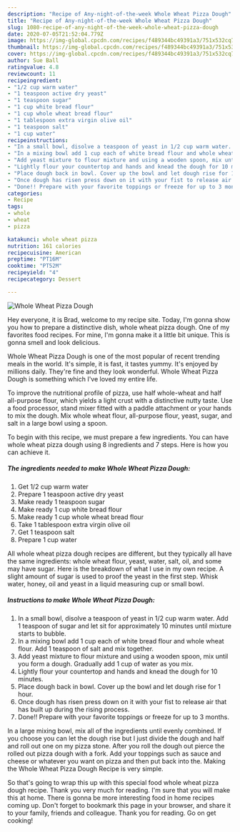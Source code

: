```yaml
---
description: "Recipe of Any-night-of-the-week Whole Wheat Pizza Dough"
title: "Recipe of Any-night-of-the-week Whole Wheat Pizza Dough"
slug: 1080-recipe-of-any-night-of-the-week-whole-wheat-pizza-dough
date: 2020-07-05T21:52:04.779Z
image: https://img-global.cpcdn.com/recipes/f489344bc49391a3/751x532cq70/whole-wheat-pizza-dough-recipe-main-photo.jpg
thumbnail: https://img-global.cpcdn.com/recipes/f489344bc49391a3/751x532cq70/whole-wheat-pizza-dough-recipe-main-photo.jpg
cover: https://img-global.cpcdn.com/recipes/f489344bc49391a3/751x532cq70/whole-wheat-pizza-dough-recipe-main-photo.jpg
author: Sue Ball
ratingvalue: 4.8
reviewcount: 11
recipeingredient:
- "1/2 cup warm water"
- "1 teaspoon active dry yeast"
- "1 teaspoon sugar"
- "1 cup white bread flour"
- "1 cup whole wheat bread flour"
- "1 tablespoon extra virgin olive oil"
- "1 teaspoon salt"
- "1 cup water"
recipeinstructions:
- "In a small bowl, disolve a teaspoon of yeast in 1/2 cup warm water. Add 1 teaspoon of sugar and let sit for approximately 10 minutes until mixture starts to bubble."
- "In a mixing bowl add 1 cup each of white bread flour and whole wheat flour. Add 1 teaspoon of salt and mix together."
- "Add yeast mixture to flour mixture and using a wooden spoon, mix until you form a dough. Gradually add 1 cup of water as you mix."
- "Lightly flour your countertop and hands and knead the dough for 10 minutes."
- "Place dough back in bowl. Cover up the bowl and let dough rise for 1 hour."
- "Once dough has risen press down on it with your fist to release air that has built up during the rising process."
- "Done!! Prepare with your favorite toppings or freeze for up to 3 months."
categories:
- Recipe
tags:
- whole
- wheat
- pizza

katakunci: whole wheat pizza 
nutrition: 161 calories
recipecuisine: American
preptime: "PT16M"
cooktime: "PT52M"
recipeyield: "4"
recipecategory: Dessert

---
```



![Whole Wheat Pizza Dough](https://img-global.cpcdn.com/recipes/f489344bc49391a3/751x532cq70/whole-wheat-pizza-dough-recipe-main-photo.jpg)

Hey everyone, it is Brad, welcome to my recipe site. Today, I'm gonna show you how to prepare a distinctive dish, whole wheat pizza dough. One of my favorites food recipes. For mine, I'm gonna make it a little bit unique. This is gonna smell and look delicious.

Whole Wheat Pizza Dough is one of the most popular of recent trending meals in the world. It's simple, it is fast, it tastes yummy. It's enjoyed by millions daily. They're fine and they look wonderful. Whole Wheat Pizza Dough is something which I've loved my entire life.

To improve the nutritional profile of pizza, use half whole-wheat and half all-purpose flour, which yields a light crust with a distinctive nutty taste. Use a food processor, stand mixer fitted with a paddle attachment or your hands to mix the dough. Mix whole wheat flour, all-purpose flour, yeast, sugar, and salt in a large bowl using a spoon.


To begin with this recipe, we must prepare a few ingredients. You can have whole wheat pizza dough using 8 ingredients and 7 steps. Here is how you can achieve it.

<!--inarticleads1-->

##### The ingredients needed to make Whole Wheat Pizza Dough:

1. Get 1/2 cup warm water
1. Prepare 1 teaspoon active dry yeast
1. Make ready 1 teaspoon sugar
1. Make ready 1 cup white bread flour
1. Make ready 1 cup whole wheat bread flour
1. Take 1 tablespoon extra virgin olive oil
1. Get 1 teaspoon salt
1. Prepare 1 cup water


All whole wheat pizza dough recipes are different, but they typically all have the same ingredients: whole wheat flour, yeast, water, salt, oil, and some may have sugar. Here is the breakdown of what I use in my own recipe. A slight amount of sugar is used to proof the yeast in the first step. Whisk water, honey, oil and yeast in a liquid measuring cup or small bowl. 

<!--inarticleads2-->

##### Instructions to make Whole Wheat Pizza Dough:

1. In a small bowl, disolve a teaspoon of yeast in 1/2 cup warm water. Add 1 teaspoon of sugar and let sit for approximately 10 minutes until mixture starts to bubble.
1. In a mixing bowl add 1 cup each of white bread flour and whole wheat flour. Add 1 teaspoon of salt and mix together.
1. Add yeast mixture to flour mixture and using a wooden spoon, mix until you form a dough. Gradually add 1 cup of water as you mix.
1. Lightly flour your countertop and hands and knead the dough for 10 minutes.
1. Place dough back in bowl. Cover up the bowl and let dough rise for 1 hour.
1. Once dough has risen press down on it with your fist to release air that has built up during the rising process.
1. Done!! Prepare with your favorite toppings or freeze for up to 3 months.


In a large mixing bowl, mix all of the ingredients until evenly combined. If you choose you can let the dough rise but I just divide the dough and half and roll out one on my pizza stone. After you roll the dough out pierce the rolled out pizza dough with a fork. Add your toppings such as sauce and cheese or whatever you want on pizza and then put back into the. Making the Whole Wheat Pizza Dough Recipe is very simple. 

So that's going to wrap this up with this special food whole wheat pizza dough recipe. Thank you very much for reading. I'm sure that you will make this at home. There is gonna be more interesting food in home recipes coming up. Don't forget to bookmark this page in your browser, and share it to your family, friends and colleague. Thank you for reading. Go on get cooking!
